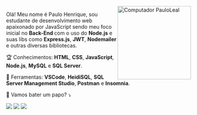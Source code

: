 <img src="https://blush.design/api/download?shareUri=r9NvV7ogi&c=Skin_0%7Eedb98a&bg=ffffff&w=800&h=800&fm=png" min-width="200px" max-width="200px" width="200px" align="right" alt="Computador PauloLeal">

<p align="left"> 
  Olá! Meu nome é Paulo Henrique, sou estudante de desenvolvimento web apaixonado por JavaScript sendo meu foco inicial no <strong> Back-End </strong> com o uso do <strong>Node.js</strong> e suas libs como <strong>Express.js</strong>, <strong>JWT</strong>, <strong>Nodemailer</strong> e outras diversas bibliotecas.
</p>

<p align="left">
  🏆 Conhecimentos: <strong>HTML</strong>, <strong>CSS</strong>, <strong>JavaScript</strong>, <strong>Node.js</strong>, <strong>MySQL</strong> e <strong>SQL Server</strong>.
</p>

<p align="left">
  💼 Ferramentas: <strong>VSCode</strong>, <strong>HeidiSQL</strong>, <strong>SQL Server Management Studio</strong>, <strong>Postman</strong> e <strong>Insomnia</strong>.
</p>

<p align="left">
  💌 Vamos bater um papo? ⤵️
</p>

<p align="left">
  <a href="mailto:devpauloleal@gmail.com" target="_blank"" alt="Gmail">
  <img src="https://img.shields.io/badge/-Gmail-FF0000?style=flat-square&labelColor=FF0000&logo=gmail&logoColor=white&link=devpauloleal@gmail.com" /></a>

  <a href="https://www.linkedin.com/in/paulo-henrique-leal" alt="Linkedin">
  <img src="https://img.shields.io/badge/-Linkedin-0e76a8?style=flat-square&logo=Linkedin&logoColor=white&link=https://www.linkedin.com/in/paulo-henrique-leal" /></a>

  <a href="https://api.whatsapp.com/send?phone=5511963164212" alt="WhatsApp">
  <img src="https://img.shields.io/badge/-WhatsApp-25d366?style=flat-square&labelColor=25d366&logo=whatsapp&logoColor=white&link=https://api.whatsapp.com/send?phone=5511963164212"/></a>
</p>
